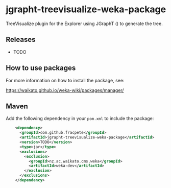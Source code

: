 # jgrapht-treevisualize-weka-package

TreeVisualize plugin for the Explorer using JGraphT ()
to generate the tree.


## Releases

* TODO

## How to use packages

For more information on how to install the package, see:

https://waikato.github.io/weka-wiki/packages/manager/


## Maven

Add the following dependency in your `pom.xml` to include the package:

```xml
    <dependency>
      <groupId>com.github.fracpete</groupId>
      <artifactId>jgrapht-treevisualize-weka-package</artifactId>
      <version>TODO</version>
      <type>jar</type>
      <exclusions>
        <exclusion>
          <groupId>nz.ac.waikato.cms.weka</groupId>
          <artifactId>weka-dev</artifactId>
        </exclusion>
      </exclusions>
    </dependency>
```

